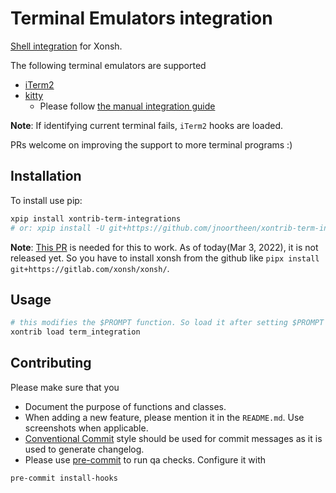 # Terminal Emulators integration
[Shell integration](https://iterm2.com/documentation-escape-codes.html) for Xonsh.

The following terminal emulators are supported
- [iTerm2](https://iterm2.com/documentation-shell-integration.html)
- [kitty](https://sw.kovidgoyal.net/kitty/shell-integration/)
  - Please follow [the manual integration guide](https://sw.kovidgoyal.net/kitty/shell-integration/#manual-shell-integration)

**Note**: If identifying current terminal fails, `iTerm2` hooks are loaded.

PRs welcome on improving the support to more terminal programs :)


## Installation

To install use pip:

``` bash
xpip install xontrib-term-integrations
# or: xpip install -U git+https://github.com/jnoortheen/xontrib-term-integrations
```

**Note**: [This PR](https://github.com/xonsh/xonsh/pull/4629) is needed for this to work. As of today(Mar 3, 2022), it is not released yet. So you have to install xonsh from the github like `pipx install git+https://gitlab.com/xonsh/xonsh/`.

## Usage

``` bash
# this modifies the $PROMPT function. So load it after setting $PROMPT if you have a custom value
xontrib load term_integration
```


## Contributing

Please make sure that you
* Document the purpose of functions and classes.
* When adding a new feature, please mention it in the `README.md`. Use screenshots when applicable.
* [Conventional Commit](https://www.conventionalcommits.org/en/v1.0.0/) style should be used
  for commit messages as it is used to generate changelog.
* Please use [pre-commit](https://pre-commit.com/) to run qa checks. Configure it with

```sh
pre-commit install-hooks
```
